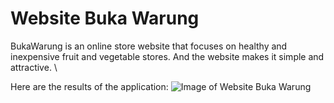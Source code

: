 # Website Buka Warung
 BukaWarung is an online store website that focuses on healthy and inexpensive fruit and vegetable stores. And the website makes it simple and attractive. \\
 
 Here are the results of the application:
![Image of Website Buka Warung](https://hafizewpcom.files.wordpress.com/2021/04/screen-shot-2021-04-29-at-08.47.33.png)
